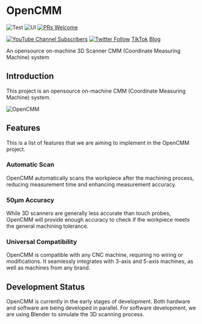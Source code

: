# OpenCMM
![Test](https://github.com/OpenCMM/opencmm/actions/workflows/ci.yml/badge.svg)
![UI](https://github.com/OpenCMM/opencmm/actions/workflows/ui.yml/badge.svg)
<a href="CONTRIBUTING.md#pull-requests"><img src="https://img.shields.io/badge/PRs-welcome-brightgreen.svg" alt="PRs Welcome"></a>


<a href="https://www.youtube.com/@OpenCMM/featured"><img src="https://img.shields.io/youtube/channel/views/UCwVZLMiXavABD-91c5CtPog?style=social" alt="YouTube Channel Subscribers" /></a>
<a href="https://twitter.com/OpenCMM"><img src="https://img.shields.io/twitter/follow/OpenCMM.svg?style=social" alt="Twitter Follow" /></a>
[TikTok](https://www.tiktok.com/@opencmm)
[Blog](https://opencmm.xyz/blog)

An opensource on-machine 3D Scanner CMM (Coordinate Measuring Machine) system

## Introduction
This project is an opensource on-machine CMM (Coordinate Measuring Machine) system.

![OpenCMM](https://opencmm.xyz/assets/images/prototype1-ede5c0b4a7b3f6675197cf3c44098ec5.png)

## Features
This is a list of features that we are aiming to implement in the OpenCMM project.

### Automatic Scan
OpenCMM automatically scans the workpiece after the machining process, reducing measurement time and enhancing measurement accuracy.

### 50µm Accuracy
While 3D scanners are generally less accurate than touch probes, OpenCMM will provide enough accuracy to check if the workpiece meets the general machining tolerance.

### Universal Compatibility
OpenCMM is compatible with any CNC machine, requiring no wiring or modifications. It seamlessly integrates with 3-axis and 5-axis machines, as well as machines from any brand.


## Development Status
OpenCMM is currently in the early stages of development. Both hardware and software are being developed in parallel. For software development, we are using Blender to simulate the 3D scanning process.